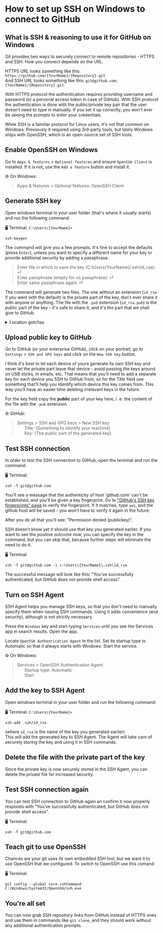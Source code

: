 # How to set up SSH on Windows to connect to GitHub

## What is SSH & reasoning to use it for GitHub on Windows

Git provides two ways to securely connect to remote repositories - HTTPS and SSH. How you connect depends on the URL.

HTTPS URL looks something like this: `https://github.com/{YourName}/{Repository}.git`  
And SSH URL looks something like this: `git@github.com:{YourName}/{Repository}.git`

With HTTPS protocol the authentication requires providing username and password (or a personal access token in case of GitHub).
With SSH protocol the authentication is done with the public/private key pair that the user doesn't need to type in manually. If you set it up correctly, you won't ever be seeing the prompts to enter your credentials.

While SSH is a familiar protocol for Linux users, it's not that common on Windows. Previously it required using 3rd-party tools, but lately Windows ships with OpenSSH, which is an open-source set of SSH tools.


## Enable OpenSSH on Windows

Go to `Apps & features` > `Optional features` and ensure `OpenSSH Client` is installed. If it is not, use the `Add a feature` button and install it.

⚙️ On Windows:  
> Apps & features > Optional features: OpenSSH Client


## Generate SSH key

Open windows terminal in your user folder (that's where it usually starts) and run the following command:

🖥️ Terminal: `C:\Users\{YourName}>`
```
ssh-keygen
```
The command will give you a few prompts. It's fine to accept the defaults (press `Enter`), unless you want to specify a different name for your key or provide additional security by adding a passphrase.

> Enter file in which to save the key (C:\Users\{YourName}/.ssh/id_rsa): ⏎  
> Enter passphrase (empty for no passphrase): ⏎  
> Enter same passphrase again: ⏎  

The command will generate two files. The one without an extension (`id_rsa` if you went with the default) is the private part of the key, don't ever share it with anyone or anything. The file with the `.pub` extension (`id_rsa.pub`) is the public part of the key - it's safe to share it, and it's the part that we shall give to GitHub.

<details>
<summary>Location gotchas</summary>

`%USERPROFILE%/.ssh` is the default location for SSH keys. If you've never generated SSH keys before, the `.ssh` folder probably doesnt exist yet.

If the `.ssh` folder doesn't exist and you answer to the location prompt with a relative path like `.ssh/github_rsa`, you'll likely get the error: 
> "Saving key ".ssh/github_rsa" failed: No such file or directory"

One possible solution is to copy the suggested location exactly only replacing the file name, leaving the slashes as they are: `C:\Users\{YourName}/.ssh/github_rsa`. This will create the missing folder in the process. Or, you can create the `.ssh` folder manually, or accept the defaults and then delete the generated key and re-run with the relative path.

I'm not sure what's going on with path resolution here. It's weird.
</details>


## Upload public key to GitHub

Go to GitHub (or your enterprise GitHub), click on your portrait, go to `Settings` > `SSH and GPG keys` and click on the `New SSH key` button. 

I think it's best to let each device of yours generate its own SSH key and never let the private part leave that device - avoid passing the keys around on USB sticks, in emails, etc. That means that you'll need to add a separate key for each device you SSH to GitHub from, so for the Title field use something that'll help you identify which device this key comes from. This way you'll have an easier time deleting irrelevant keys in the future.

For the key field copy the **public** part of your key here, i. e. the content of the file with the `.pub` extension.

⚙️ GitHub:  
> Settings > SSH and GPG keys > New SSH key  
> &nbsp;&nbsp;&nbsp;&nbsp;&nbsp;&nbsp;Title: {Something to identify your machine}  
> &nbsp;&nbsp;&nbsp;&nbsp;&nbsp;&nbsp;Key: {The public part of the generated key}  


## Test SSH connection

In order to test the SSH connection to GitHub, open the terminal and run the command:

🖥️ Terminal: 
```
ssh -T git@github.com
```

You'll see a message that the authenticity of host 'github.com' can't be established, and you'll be given a key fingerprint. Go to ["GitHub's SSH key fingerprints" page](https://docs.github.com/en/authentication/keeping-your-account-and-data-secure/githubs-ssh-key-fingerprints) to verify the fingerprint. If it matches, type `yes`, and the github host will be saved - you won't have to verify it again in the future.

After you do all that you'll see: "Permission denied (publickey)". 

SSH doesn't know yet it should use that key you generated earlier. If you want to see the positive outcome now, you can specify the key in the command, but you can skip that, because further steps will eliminate the need to do it.

🖥️ Terminal: 
```
ssh -T git@github.com -i c:\Users\{YourName}\.ssh\id_rsa
```

The successful message will look like this: "You've successfully authenticated, but GitHub does not provide shell access".


## Turn on SSH Agent
SSH Agent helps you manage SSH keys, so that you don't need to manually specify them when issuing SSH commands. Using it adds convenience (and security), although is not strictly necessary.

Press the `Windows` key and start typing `Services` until you see the Services app in search results. Open the app. 

Locate `OpenSSH Authentication Agent` in the list. Set its startup type to Automatic so that it always starts with Windows. Start the service.

⚙️ On Windows:  
> Services > OpenSSH Authentication Agent  
> &nbsp;&nbsp;&nbsp;&nbsp;&nbsp;&nbsp;Startup type: Automatic  
> &nbsp;&nbsp;&nbsp;&nbsp;&nbsp;&nbsp;Start


## Add the key to SSH Agent
Open windows terminal in your user folder and run the following command:

🖥️ Terminal: `C:\Users\{YourName}>`
```
ssh-add .ssh/id_rsa
```
(where `id_rsa` is the name of the key you generated earlier)  
This will add the generated key to SSH Agent. The Agent will take care of securely storing the key and using it in SSH commands.


## Delete the file with the private part of the key

Since the private key is now securely stored in the SSH Agent, you can delete the private file for increased security.


## Test SSH connection again
You can test SSH connection to GitHub again an confirm it now properly responds with "You've successfully authenticated, but GitHub does not provide shell access".

🖥️ Terminal: 
```
ssh -T git@github.com
```


## Teach git to use OpenSSH

Chances are your git uses its own embedded SSH tool, but we want it to use OpenSSH that we configured. To switch to OpenSSH use this comand:

🖥️ Terminal: 
```
git config --global core.sshCommand C:/Windows/System32/OpenSSH/ssh.exe
```


## You're all set

You can now grab SSH repository links from GitHub instead of HTTPS ones and use them in commands like `git clone`, and they should work without any additional authentication prompts.
